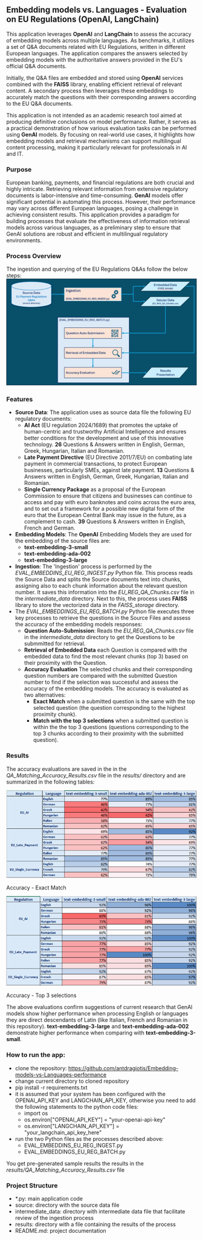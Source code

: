 ## Embedding models vs. Languages - Evaluation on EU Regulations (OpenAI, LangChain)
This application leverages **OpenAI** and **LangChain** to assess the accuracy of embedding models across multiple languages. As benchmarks, it utilizes a set of Q&A documents related with EU Regulations, written in different European languages. The application compares the answers selected by embedding models with the authoritative answers provided in the EU's official Q&A documents.

Initially, the Q&A files are embedded and stored using **OpenAI** services combined with the **FAISS** library, enabling efficient retrieval of relevant content. A secondary process then leverages these embeddings to accurately match the questions with their corresponding answers according to the EU Q&A documents.

This application is not intended as an academic research tool aimed at producing definitive conclusions on model performance. Rather, it serves as a practical demonstration of how various evaluation tasks can be performed using **GenAI** models. By focusing on real-world use cases, it highlights how embedding models and retrieval mechanisms can support multilingual content processing, making it particularly relevant for professionals in AI and IT.

### Purpose 
European banking, payments, and financial regulations are both crucial and highly intricate. Retrieving relevant information from extensive regulatory documents is labor-intensive and time-consuming. **GenAI** models offer significant potential in automating this process. However, their performance may vary across different European languages, posing a challenge in achieving consistent results. This application provides a paradigm for building processes that evaluate the effectiveness of information retrieval models across various languages, as a preliminary step to ensure that GenAI solutions are robust and efficient in multilingual regulatory environments. 

### Process Overview 
The ingestion and querying of the EU Regulations Q&As follow the below steps: 
![Process Overview](https://github.com/antdragiotis/Embedding-models-vs-Languages-performance/blob/main/assets/Process_Overview.PNG)

### Features
- **Source Data**: The application uses as source data file the following EU regulatory documents:
  - **AI Act** (EU regulation 2024/1689) that promotes the uptake of human-centric and trustworthy Artificial Intelligence and ensures better conditions for the development and use of this innovative technology. **26** Questions & Answers written in English, German, Greek, Hungarian, Italian and Romanian.
  - **Late Payment Directive** (EU Directive 2011/7/EU) on combating late payment in commercial transactions, to protect European businesses, particularly SMEs, against late payment. **13** Questions & Answers written in English, German, Greek, Hungarian, Italian and Romanian.
  - **Single Currency Package** as a proposal of the European Commission to ensure that citizens and businesses can continue to access and pay with euro banknotes and coins across the euro area, and to set out a framework for a possible new digital form of the euro that the European Central Bank may issue in the future, as a complement to cash. **39** Questions & Answers written in English, French and German.
- **Embedding Models**: The **OpenAI** Embedding Models they are used for the embedding of the source files are: 
  - **text-embedding-3-small**
  - **text-embedding-ada-002**
  - **text-embedding-3-large**  
- **Ingestion**: The 'Ingestion' process is performed by the *EVAL_EMBEDDINS_EU_REG_INGEST.py* Python file. This process reads the Source Data and splits the Source documents text into chunks, assigning also to each chunk information about the relevant question number. It saves this information into the *EU_REG_QA_Chunks.csv* file in the *intermediate_data* directory. Next to this, the process uses **FAISS** library to store the vectorized data in the *FAISS_storage* directory. 
- The *EVAL_EMBEDDINGS_EU_REG_BATCH.py* Python file executes three key processes to retrieve the questions in the Source Files and assess the accuracy of the embedding models responses:
  - **Question Auto-Submission**: Reads the *EU_REG_QA_Chunks.csv* file in the *intermediate_data* directory to get the Questions to be submmitted for retrieval.  
  - **Retrieval of Embedded Data** each Question is compared with the embedded data to find the most relevant chunks (top 3) based on their proximity with the Question.
  - **Accuracy Evaluation** The selected chunks and their corresponding question numbers are compared with the submitted Question number to find if the selection was successful and assess the accuracy of the embedding models. The accuracy is evaluated as two alternatives:
     - **Exact Match** when a submitted question is the same with the top selected question (the question corresponding to the highest proximity chunk).  
     - **Match with the top 3 selections** when a  submitted question is within the the top 3 questions (questions corresponding to the top 3 chunks according to their proximity with the submitted question).

### Results
The accuracy evaluations are saved in the in the *QA_Matching_Accuracy_Results.csv* file in the *results/* directory and are summarized in the following tables:

![Accuracy - Exact Match](https://github.com/antdragiotis/Embedding-models-vs-Languages-performance/blob/main/assets/Results_Accuracy.PNG)

Accuracy - Exact Match

![Accuracy - Top 3 selections](https://github.com/antdragiotis/Embedding-models-vs-Languages-performance/blob/main/assets/Results_Accuracy_alt.PNG)

Accuracy - Top 3 selections

The above evaluations confirm suggestions of current research that GenAI models show higher performance when processing English or languages they are direct descendants of Latin (like Italian, French and Romanian in this repository). **text-embedding-3-large** and **text-embedding-ada-002** demonstrate higher performance when comparing with **text-embedding-3-small**.    


### How to run the app:
- clone the repository: https://github.com/antdragiotis/Embedding-models-vs-Languages-performance
- change current directory to cloned repository
- pip install -r requirements.txt
- it is assumed that your system has been configured with the OPENAI_API_KEY and LANGCHAIN_API_KEY, otherwise you need to add the following statements to the python code files:
  - import os
  - os.environ["OPENAI_API_KEY"] = "your-openai-api-key"
  - os.environ["LANGCHAIN_API_KEY"] = "your_langchain_api_key_here"     
- run the two Python files as the processes described above: 
  - EVAL_EMBEDDINS_EU_REG_INGEST.py
  - EVAL_EMBEDDINGS_EU_REG_BATCH.py
 
You get pre-generated sample results the results in the *results/QA_Matching_Accuracy_Results.csv* file

### Project Structure
- *.py: main application code
- source: directory with the source data file
- intermediate_data: directory with intermediate data file that facilitate review of the ingestion process
- results: directory with a file containing the results of the process
- README.md: project documentation
